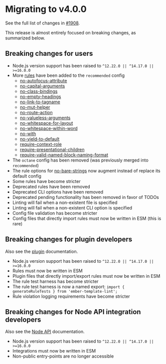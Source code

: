 # Migrating to v4.0.0

See the full list of changes in [#1908](https://github.com/ember-template-lint/ember-template-lint/issues/1908).

This release is almost entirely focused on breaking changes, as summarized below.

## Breaking changes for users

* Node.js version support has been raised to `^12.22.0 || ^14.17.0 || >=16.0.0`
* More [rules](../../README.md#rules) have been added to the `recommended` config
  * [no-autofocus-attribute](../rule/no-autofocus-attribute.md)
  * [no-capital-arguments](../rule/no-capital-arguments.md)
  * [no-class-bindings](../rule/no-class-bindings.md)
  * [no-empty-headings](../rule/no-empty-headings.md)
  * [no-link-to-tagname](../rule/no-link-to-tagname.md)
  * [no-mut-helper](../rule/no-mut-helper.md)
  * [no-route-action](../rule/no-route-action.md)
  * [no-valueless-arguments](../rule/no-valueless-arguments.md)
  * [no-whitespace-for-layout](../rule/no-whitespace-for-layout.md)
  * [no-whitespace-within-word](../rule/no-whitespace-within-word.md)
  * [no-with](../rule/no-with.md)
  * [no-yield-to-default](../rule/no-yield-to-default.md)
  * [require-context-role](../rule/require-context-role.md)
  * [require-presentational-children](../rule/require-presentational-children.md)
  * [require-valid-named-block-naming-format](../rule/require-valid-named-block-naming-format.md)
* The `octane` config has been removed (was previously merged into `recommended`)
* The rule options for [no-bare-strings](../rule/no-bare-strings.md) now augment instead of replace its default config
* Some rules have become stricter
* Deprecated rules have been removed
* Deprecated CLI options have been removed
* Deprecated pending functionality has been removed in favor of TODOs
* Linting will fail when a non-existent file is specified
* Linting will fail when a non-existent CLI option is specified
* Config file validation has become stricter
* Config files that directly import rules must now be written in ESM (this is rare)

## Breaking changes for plugin developers

Also see the [plugin](../plugins.md) documentation.

* Node.js version support has been raised to `^12.22.0 || ^14.17.0 || >=16.0.0`
* Rules must now be written in ESM
* Plugin files that directly import/export rules must now be written in ESM
* The rule test harness has become stricter
* The rule test harness is now a named export: `import { generateRuleTests } from 'ember-template-lint';`
* Rule violation logging requirements have become stricter

## Breaking changes for Node API integration developers

Also see the [Node API](../node-api.md) documentation.

* Node.js version support has been raised to `^12.22.0 || ^14.17.0 || >=16.0.0`
* Integrations must now be written in ESM
* Non-public entry-points are no longer accessible
